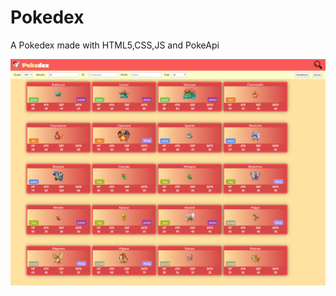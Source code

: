 # Pokedex
A Pokedex made with HTML5,CSS,JS and PokeApi

![Alt text](screenshots/desktop-1920x1080_1608677888644_3.png?raw=true "Title")
